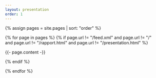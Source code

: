 ```yaml
---
layout: presentation
order: 1
---
```



{% assign pages = site.pages | sort: "order" %}

{% for page in pages %}
  {% if page.url != "/feed.xml" and  page.url != "/" and page.url != "/rapport.html" and page.url != "/presentation.html"  %}

{{- page.content -}}

  {% endif %}

{% endfor %}
 
 